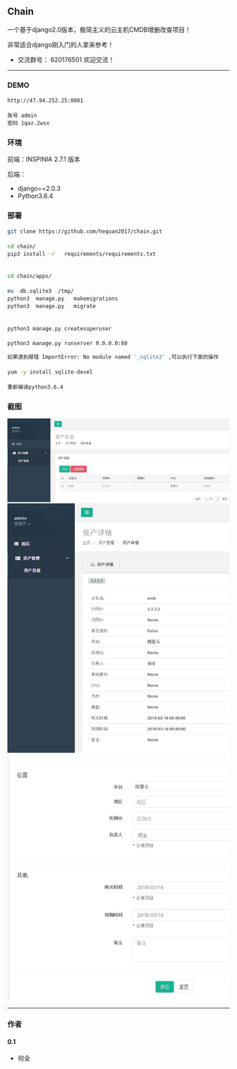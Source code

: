 ## Chain

一个基于django2.0版本，极简主义的云主机CMDB增删改查项目！

非常适合django刚入门的人拿来参考！

* 交流群号： 620176501    欢迎交流！

---
### DEMO



```bash
http://47.94.252.25:8001

账号 admin
密码 1qaz.2wsx
```


###  环境

前端：INSPINIA 2.7.1  版本

后端：
 * django==2.0.3
 * Python3.6.4


###  部署


```bash
git clone https://github.com/hequan2017/chain.git

cd chain/
pip3 install -r   requirements/requirements.txt


cd chain/apps/

mv  db.sqlite3  /tmp/
python3  manage.py   makemigrations
python3  manage.py   migrate


python3 manage.py createsuperuser

python3 manage.py runserver 0.0.0.0:80

```


```bash
如果遇到报错 ImportError: No module named '_sqlite3' ,可以执行下面的操作

yum -y install sqlite-devel

重新编译python3.6.4 
```


###   截图
![DEMO](static/demo/1.jpg)
![DEMO](static/demo/2.jpg)
![DEMO](static/demo/3.jpg)


---
### 作者

#### 0.1
- 何全
